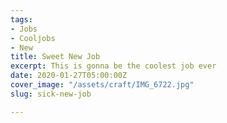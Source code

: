 ```yaml
---
tags:
- Jobs
- Cooljobs
- New
title: Sweet New Job
excerpt: This is gonna be the coolest job ever
date: 2020-01-27T05:00:00Z
cover_image: "/assets/craft/IMG_6722.jpg"
slug: sick-new-job

---
```

